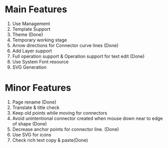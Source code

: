 # Main Features

1. Use Management
2. Template Support
3. Theme (Done)
4. Temporary working stage
5. Arrow directions for Connector curve lines (Done)
6. Add Layer support
7. Full operation support & Operation support for text edit (Done)
8. Use System Font resource
9. SVG Generation

# Minor Features

1. Page rename (Done)
2. Translate & title check
3. Keep old points while moving for connectors
4. Avoid unintentional connector created when mouse down near to edge of shape (Done)
5. Decrease anchor points for connector line. (Done)
6. Use SVG for icons
7. Check rich text copy & paste(Done)
